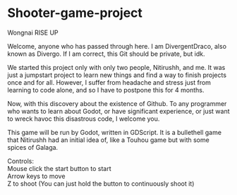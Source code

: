 # Shooter-game-project
 Wongnai RISE UP

Welcome, anyone who has passed through here. I am DivergentDraco, also known as Divergo. If I am correct, this Git should be private, but idk.

We started this project only with only two people, Nitirushh, and me. It was just a jumpstart project to learn new things and find a way to finish projects once and for all. However, I suffer from headache and stress just from learning to code alone, and so I have to postpone this for 4 months.

Now, with this discovery about the existence of Github. To any programmer who wants to learn about Godot, or have significant experience, or just want to wreck havoc this disastrous code, I welcome you.

This game will be run by Godot, written in GDScript. It is a bullethell game that Nitirushh had an initial idea of, like a Touhou game but with some spices of Galaga.

Controls:\
Mouse click the start button to start\
Arrow keys to move\
Z to shoot (You can just hold the button to continuously shoot it)
